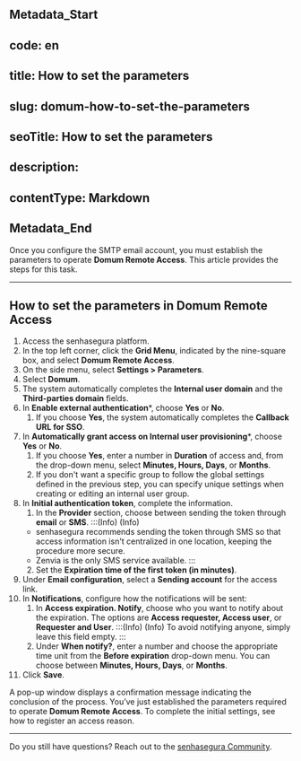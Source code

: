 ## Metadata_Start 
## code: en
## title: How to set the parameters 
## slug: domum-how-to-set-the-parameters 
## seoTitle: How to set the parameters 
## description:  
## contentType: Markdown 
## Metadata_End
Once you configure the SMTP email account, you must establish the parameters to operate **Domum Remote Access**. This article provides the steps for this task.

* * *
## How to set the parameters in Domum Remote Access

1. Access the senhasegura platform.
2. In the top left corner, click the **Grid Menu**, indicated by the nine-square box, and select **Domum Remote Access**.
3. On the side menu, select  **Settings > Parameters**.
4. Select **Domum**.
5. The system automatically completes the **Internal user domain** and the **Third-parties domain** fields.
6. In **Enable external authentication***, choose **Yes** or **No**.
    1. If you choose **Yes**, the system automatically completes the **Callback URL for SSO**.
7. In **Automatically grant access on Internal user provisioning***, choose **Yes** or **No**.
    1. If you choose **Yes**, enter a number in **Duration** of access and, from the drop-down menu, select **Minutes, Hours, Days**, or **Months**.
    2. If you don't want a specific group to follow the global settings defined in the previous step, you can specify unique settings when creating or editing an internal user group.
8. In **Initial authentication token**, complete the information.
    1.  In the **Provider** section, choose between sending the token through **email** or **SMS**.
    :::(Info) (Info)
    - senhasegura recommends sending the token through SMS so that access information isn't centralized in one location, keeping the procedure more secure. 
    - Zenvia is the only SMS service available.
    :::
    2. Set the **Expiration time of the first token (in minutes)**.
9. Under **Email configuration**, select a **Sending account** for the access link.
10. In  **Notifications**, configure how the notifications will be sent:
    1. In  **Access expiration. Notify**, choose who you want to notify about the expiration. The options are **Access requester, Access user**, or **Requester and User**.
    :::(Info) (Info)
    To avoid notifying anyone, simply leave this field empty.
    :::
    2. Under **When notify?**, enter a number and choose the appropriate time unit from the **Before expiration** drop-down menu. You can choose between **Minutes, Hours, Days**, or **Months**. 
11. Click **Save**.

A pop-up window displays a confirmation message indicating the conclusion of the process. You’ve just established the parameters required to operate **Domum Remote Access**. To complete the initial settings, see how to register an access reason.

* * *
Do you still have questions? Reach out to the [senhasegura Community](https://community.senhasegura.io/).
